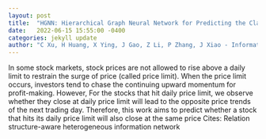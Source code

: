 ```yaml
---
layout: post
title:  "HGNN: Hierarchical Graph Neural Network for Predicting the Classification of Price-Limit-Hitting Stocks"
date:   2022-06-15 15:55:00 -0400
categories: jekyll update
author: "C Xu, H Huang, X Ying, J Gao, Z Li, P Zhang, J Xiao - Information Sciences, 2022"
---
```

In some stock markets, stock prices are not allowed to rise above a daily limit to restrain the surge of price (called price limit). When the price limit occurs, investors tend to chase the continuing upward momentum for profit-making. However, For the stocks that hit daily price limit, we observe whether they close at daily price limit will lead to the opposite price trends of the next trading day. Therefore, this work aims to predict whether a stock that hits its daily price limit will also close at the same price 
Cites: Relation structure-aware heterogeneous information network